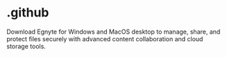 # .github
Download Egnyte for Windows and MacOS desktop to manage, share, and protect files securely with advanced content collaboration and cloud storage tools.
